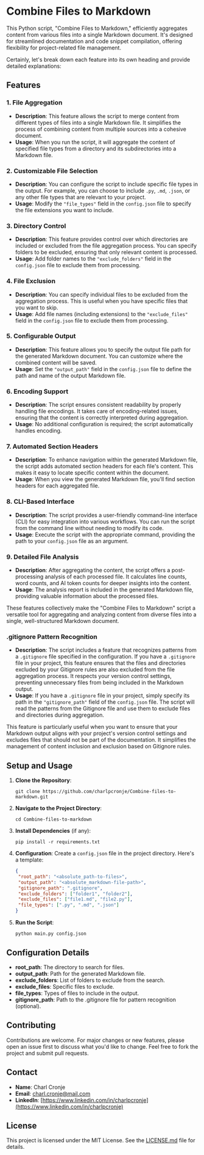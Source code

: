 # Combine Files to Markdown

This Python script, "Combine Files to Markdown," efficiently aggregates content from various files into a single Markdown document. It's designed for streamlined documentation and code snippet compilation, offering flexibility for project-related file management.

Certainly, let's break down each feature into its own heading and provide detailed explanations:

## Features

### 1. File Aggregation

- **Description**: This feature allows the script to merge content from different types of files into a single Markdown file. It simplifies the process of combining content from multiple sources into a cohesive document.
- **Usage**: When you run the script, it will aggregate the content of specified file types from a directory and its subdirectories into a Markdown file.

### 2. Customizable File Selection

- **Description**: You can configure the script to include specific file types in the output. For example, you can choose to include `.py`, `.md`, `.json`, or any other file types that are relevant to your project.
- **Usage**: Modify the `"file_types"` field in the `config.json` file to specify the file extensions you want to include.

### 3. Directory Control

- **Description**: This feature provides control over which directories are included or excluded from the file aggregation process. You can specify folders to be excluded, ensuring that only relevant content is processed.
- **Usage**: Add folder names to the `"exclude_folders"` field in the `config.json` file to exclude them from processing.

### 4. File Exclusion

- **Description**: You can specify individual files to be excluded from the aggregation process. This is useful when you have specific files that you want to skip.
- **Usage**: Add file names (including extensions) to the `"exclude_files"` field in the `config.json` file to exclude them from processing.

### 5. Configurable Output

- **Description**: This feature allows you to specify the output file path for the generated Markdown document. You can customize where the combined content will be saved.
- **Usage**: Set the `"output_path"` field in the `config.json` file to define the path and name of the output Markdown file.

### 6. Encoding Support

- **Description**: The script ensures consistent readability by properly handling file encodings. It takes care of encoding-related issues, ensuring that the content is correctly interpreted during aggregation.
- **Usage**: No additional configuration is required; the script automatically handles encoding.

### 7. Automated Section Headers

- **Description**: To enhance navigation within the generated Markdown file, the script adds automated section headers for each file's content. This makes it easy to locate specific content within the document.
- **Usage**: When you view the generated Markdown file, you'll find section headers for each aggregated file.

### 8. CLI-Based Interface

- **Description**: The script provides a user-friendly command-line interface (CLI) for easy integration into various workflows. You can run the script from the command line without needing to modify its code.
- **Usage**: Execute the script with the appropriate command, providing the path to your `config.json` file as an argument.

### 9. Detailed File Analysis

- **Description**: After aggregating the content, the script offers a post-processing analysis of each processed file. It calculates line counts, word counts, and AI token counts for deeper insights into the content.
- **Usage**: The analysis report is included in the generated Markdown file, providing valuable information about the processed files.

These features collectively make the "Combine Files to Markdown" script a versatile tool for aggregating and analyzing content from diverse files into a single, well-structured Markdown document.

### .gitignore Pattern Recognition

- **Description**: The script includes a feature that recognizes patterns from a `.gitignore` file specified in the configuration. If you have a `.gitignore` file in your project, this feature ensures that the files and directories excluded by your Gitignore rules are also excluded from the file aggregation process. It respects your version control settings, preventing unnecessary files from being included in the Markdown output.
- **Usage**: If you have a `.gitignore` file in your project, simply specify its path in the `"gitignore_path"` field of the `config.json` file. The script will read the patterns from the Gitignore file and use them to exclude files and directories during aggregation.

This feature is particularly useful when you want to ensure that your Markdown output aligns with your project's version control settings and excludes files that should not be part of the documentation. It simplifies the management of content inclusion and exclusion based on Gitignore rules.

## Setup and Usage

1. **Clone the Repository**:
   ```shell
   git clone https://github.com/charlpcronje/Combine-files-to-markdown.git
   ```

2. **Navigate to the Project Directory**:
   ```shell
   cd Combine-files-to-markdown
   ```

3. **Install Dependencies** (if any):
   ```shell
   pip install -r requirements.txt
   ```

4. **Configuration**:
   Create a `config.json` file in the project directory. Here's a template:
   ```json
   {
    "root_path": "<absolute_path-to-files>",
    "output_path": "<absolute_markdown-file-path>",
    "gitignore_path": ".gitignore",
    "exclude_folders": ["folder1", "folder2"],
    "exclude_files": ["file1.md", "file2.py"],
    "file_types": [".py", ".md", ".json"]
   }
   ```

5. **Run the Script**:
   ```shell
   python main.py config.json
   ```

## Configuration Details

- **root_path**: The directory to search for files.
- **output_path**: Path for the generated Markdown file.
- **exclude_folders**: List of folders to exclude from the search.
- **exclude_files**: Specific files to exclude.
- **file_types**: Types of files to include in the output.
- **gitignore_path**: Path to the .gitignore file for pattern recognition (optional).

## Contributing

Contributions are welcome. For major changes or new features, please open an issue first to discuss what you'd like to change. Feel free to fork the project and submit pull requests.

## Contact

- **Name**: Charl Cronje
- **Email**: [charl.cronje@mail.com](mailto:charl.cronje@mail.com)
- **LinkedIn**: [https://www.linkedin.com/in/charlpcronje](https://www.linkedin.com/in/charlpcronje)

## License

This project is licensed under the MIT License. See the [LICENSE.md](./LICENSE.md) file for details.